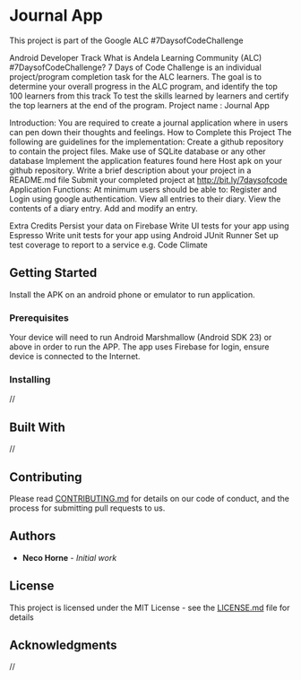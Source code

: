 # Journal App

This project is part of the Google ALC #7DaysofCodeChallenge

Android Developer Track
What is Andela Learning Community (ALC) #7DaysofCodeChallenge?
7 Days of Code Challenge is an individual project/program completion task for the ALC learners. The goal is to
determine your overall progress in the ALC program, and identify the top 100 learners from this track
To test the skills learned by learners and certify the top learners at the end of the program.
Project name : Journal App

Introduction:
You are required to create a journal application where in users can pen down their thoughts and feelings.
How to Complete this Project
 The following are guidelines for the implementation:
Create a github repository to contain the project files.
Make use of SQLite database or any other database
Implement the application features found here
Host apk on your github repository.
Write  a brief description about your project in a README.md file
Submit your completed project at http://bit.ly/7daysofcode
Application Functions:
At minimum users should be able to:
Register and Login using google authentication.
View all entries to their diary.
View the contents of a diary entry.
 Add and modify an entry.

Extra Credits
Persist your data on Firebase
Write UI tests for your app using Espresso
Write unit tests for your app using Android JUnit Runner
Set up test coverage to report to a service e.g. Code Climate


## Getting Started

Install the APK on an android phone or emulator to run application.

### Prerequisites

Your device will need to run Android Marshmallow (Android SDK 23) or above in order to run the APP.
The app uses Firebase for login, ensure device is connected to the Internet.


### Installing

//

## Built With

//


## Contributing

Please read [CONTRIBUTING.md](https://gist.github.com/PurpleBooth/b24679402957c63ec426) for details on our code of conduct, and the process for submitting pull requests to us.

## Authors

* **Neco Horne** - *Initial work*

## License

This project is licensed under the MIT License - see the [LICENSE.md](LICENSE.md) file for details

## Acknowledgments

//